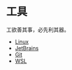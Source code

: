 #  工具

工欲善其事，必先利其器。

* [Linux](zh-cn/tool/linux/README.md)
* [JetBrains](zh-cn/tool/dev/JetBrains/README.md)
* [Git](zh-cn/tool/dev/git/README.md)
* [WSL](zh-cn/tool/wsl/README.md)